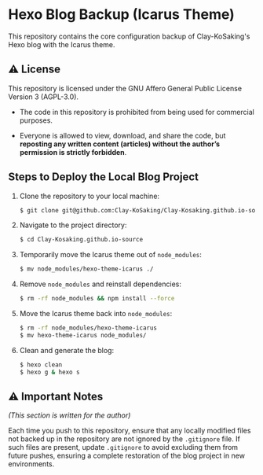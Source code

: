 # Hexo Blog Backup (Icarus Theme)

This repository contains the core configuration backup of Clay-KoSaking's Hexo blog with the Icarus theme.

## :warning: License 
This repository is licensed under the GNU Affero General Public License Version 3 (AGPL-3.0).

- The code in this repository is prohibited from being used for commercial purposes.

- Everyone is allowed to view, download, and share the code, but **reposting any written content (articles) without the author’s permission is strictly forbidden**.

## Steps to Deploy the Local Blog Project

1. Clone the repository to your local machine:

   ```bash
   $ git clone git@github.com:Clay-KoSaking/Clay-Kosaking.github.io-source.git

2. Navigate to the project directory:

   ```bash
   $ cd Clay-Kosaking.github.io-source

3. Temporarily move the Icarus theme out of `node_modules`:

   ```bash
   $ mv node_modules/hexo-theme-icarus ./

4. Remove `node_modules` and reinstall dependencies:

   ```bash
   $ rm -rf node_modules && npm install --force

5. Move the Icarus theme back into `node_modules`:

   ```bash
   $ rm -rf node_modules/hexo-theme-icarus
   $ mv hexo-theme-icarus node_modules/

6. Clean and generate the blog:

   ```bash
   $ hexo clean
   $ hexo g & hexo s

## :warning: Important Notes
*(This section is written for the author)*

Each time you push to this repository, ensure that any locally modified files not backed up in the repository are not ignored by the `.gitignore` file.
If such files are present, update `.gitignore` to avoid excluding them from future pushes, ensuring a complete restoration of the blog project in new environments.
